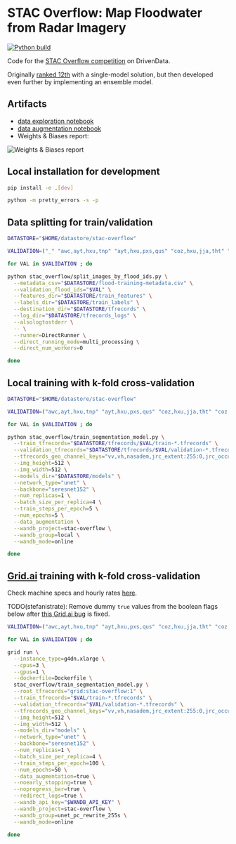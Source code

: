 # STAC Overflow: Map Floodwater from Radar Imagery

[![Python build](https://github.com/stefanistrate/drivendata-stac-overflow/actions/workflows/python-build.yml/badge.svg)](https://github.com/stefanistrate/drivendata-stac-overflow/actions/workflows/python-build.yml)

Code for the
[STAC Overflow competition](https://www.drivendata.org/competitions/81/detect-flood-water/page/385/)
on DrivenData.

Originally
[ranked 12th](https://www.drivendata.org/competitions/81/detect-flood-water/leaderboard/)
with a single-model solution, but then developed even further by implementing an
ensemble model.

## Artifacts

- [data exploration notebook](stac_overflow/notebooks/data-exploration.ipynb)
- [data augmentation notebook](stac_overflow/notebooks/data-augmentation.ipynb)
- Weights & Biases report:

![Weights & Biases report](https://user-images.githubusercontent.com/3457859/143680949-ea3ba031-4770-4113-a61d-ebe98625917f.png)

## Local installation for development

```bash
pip install -e .[dev]

python -m pretty_errors -s -p
```

## Data splitting for train/validation

```bash
DATASTORE="$HOME/datastore/stac-overflow"

VALIDATION=("_" "awc,ayt,hxu,tnp" "ayt,hxu,pxs,qus" "coz,hxu,jja,tht" "coz,kuo,tht,wvy" "hbe,hxu,kuo,qus")

for VAL in $VALIDATION ; do

python stac_overflow/split_images_by_flood_ids.py \
  --metadata_csv="$DATASTORE/flood-training-metadata.csv" \
  --validation_flood_ids="$VAL" \
  --features_dir="$DATASTORE/train_features" \
  --labels_dir="$DATASTORE/train_labels" \
  --destination_dir="$DATASTORE/tfrecords" \
  --log_dir="$DATASTORE/tfrecords_logs" \
  --alsologtostderr \
  -- \
  --runner=DirectRunner \
  --direct_running_mode=multi_processing \
  --direct_num_workers=0

done
```

## Local training with k-fold cross-validation

```bash
DATASTORE="$HOME/datastore/stac-overflow"

VALIDATION=("awc,ayt,hxu,tnp" "ayt,hxu,pxs,qus" "coz,hxu,jja,tht" "coz,kuo,tht,wvy" "hbe,hxu,kuo,qus")

for VAL in $VALIDATION ; do

python stac_overflow/train_segmentation_model.py \
  --train_tfrecords="$DATASTORE/tfrecords/$VAL/train-*.tfrecords" \
  --validation_tfrecords="$DATASTORE/tfrecords/$VAL/validation-*.tfrecords" \
  --tfrecords_geo_channel_keys="vv,vh,nasadem,jrc_extent:255:0,jrc_occurrence:255:0,jrc_recurrence:255:0,jrc_seasonality:255:0,jrc_transitions:255:0" \
  --img_height=512 \
  --img_width=512 \
  --models_dir="$DATASTORE/models" \
  --network_type="unet" \
  --backbone="seresnet152" \
  --num_replicas=1 \
  --batch_size_per_replica=4 \
  --train_steps_per_epoch=5 \
  --num_epochs=5 \
  --data_augmentation \
  --wandb_project=stac-overflow \
  --wandb_group=local \
  --wandb_mode=online

done
```

## [Grid.ai](https://www.grid.ai/) training with k-fold cross-validation

Check machine specs and hourly rates
[here](https://docs.grid.ai/platform/billing-rates#individual-tier-hourly-rates).

TODO(stefanistrate): Remove dummy `true` values from the boolean flags below
after [this Grid.ai bug](https://github.com/gridai/gridai/issues/134) is fixed.

```bash
VALIDATION=("awc,ayt,hxu,tnp" "ayt,hxu,pxs,qus" "coz,hxu,jja,tht" "coz,kuo,tht,wvy" "hbe,hxu,kuo,qus")

for VAL in $VALIDATION ; do

grid run \
  --instance_type=g4dn.xlarge \
  --cpus=3 \
  --gpus=1 \
  --dockerfile=Dockerfile \
  stac_overflow/train_segmentation_model.py \
  --root_tfrecords="grid:stac-overflow:1" \
  --train_tfrecords="$VAL/train-*.tfrecords" \
  --validation_tfrecords="$VAL/validation-*.tfrecords" \
  --tfrecords_geo_channel_keys="vv,vh,nasadem,jrc_extent:255:0,jrc_occurrence:255:0,jrc_recurrence:255:0,jrc_seasonality:255:0,jrc_transitions:255:0" \
  --img_height=512 \
  --img_width=512 \
  --models_dir="models" \
  --network_type="unet" \
  --backbone="seresnet152" \
  --num_replicas=1 \
  --batch_size_per_replica=4 \
  --train_steps_per_epoch=100 \
  --num_epochs=50 \
  --data_augmentation=true \
  --noearly_stopping=true \
  --noprogress_bar=true \
  --redirect_logs=true \
  --wandb_api_key="$WANDB_API_KEY" \
  --wandb_project=stac-overflow \
  --wandb_group=unet_pc_rewrite_255s \
  --wandb_mode=online

done
```
